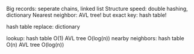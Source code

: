 Big records: seperate chains, linked list
Structure speed: double hashing, dictionary
Nearest neighbor: AVL tree! but exact key: hash table!

hash table replace: dictionary

lookup:           hash table O(1)   AVL tree O(log(n))
nearby neighbors: hash table O(n)   AVL tree O(log(n))  